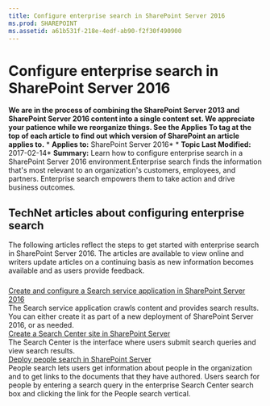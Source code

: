 ```yaml
---
title: Configure enterprise search in SharePoint Server 2016
ms.prod: SHAREPOINT
ms.assetid: a61b531f-218e-4edf-ab90-f2f30f490900
---
```



# Configure enterprise search in SharePoint Server 2016
 **We are in the process of combining the SharePoint Server 2013 and SharePoint Server 2016 content into a single content set. We appreciate your patience while we reorganize things. See the Applies To tag at the top of each article to find out which version of SharePoint an article applies to.** * **Applies to:** SharePoint Server 2016*  * **Topic Last Modified:** 2017-02-14* **Summary:** Learn how to configure enterprise search in a SharePoint Server 2016 environment.Enterprise search finds the information that's most relevant to an organization's customers, employees, and partners. Enterprise search empowers them to take action and drive business outcomes.
## TechNet articles about configuring enterprise search

The following articles reflect the steps to get started with enterprise search in SharePoint Server 2016. The articles are available to view online and writers update articles on a continuing basis as new information becomes available and as users provide feedback.
### 

 [Create and configure a Search service application in SharePoint Server 2016](html/create-and-configure-a-search-service-application-in-sharepoint-server-2016.md) <br/> The Search service application crawls content and provides search results. You can either create it as part of a new deployment of SharePoint Server 2016, or as needed.  <br/>  [Create a Search Center site in SharePoint Server](html/create-a-search-center-site-in-sharepoint-server.md) <br/> The Search Center is the interface where users submit search queries and view search results.  <br/>  [Deploy people search in SharePoint Server](html/deploy-people-search-in-sharepoint-server.md) <br/> People search lets users get information about people in the organization and to get links to the documents that they have authored. Users search for people by entering a search query in the enterprise Search Center search box and clicking the link for the People search vertical.  <br/> 
